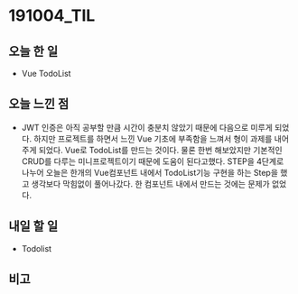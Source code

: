 # 191004_TIL
## 오늘 한 일 
- Vue TodoList
##

## 오늘 느낀 점
- JWT 인증은 아직 공부할 만큼 시간이 충분치 않았기 때문에 다음으로 미루게 되었다. 하지만 프로젝트를 하면서 느낀 Vue 기초에 부족함을 느껴서 형이 과제를 내어주게 되었다. Vue로 TodoList를 만드는 것이다. 물론 한번 해보았지만 기본적인 CRUD를 다루는 미니프로젝트이기 때문에 도움이 된다고했다. STEP을 4단계로 나누어 오늘은 한개의 Vue컴포넌트 내에서 TodoList기능 구현을 하는 Step을 했고 생각보다 막힘없이 풀어나갔다. 한 컴포넌트 내에서 만드는 것에는 문제가 없었다.
## 내일 할 일
- Todolist
##

## 비고
